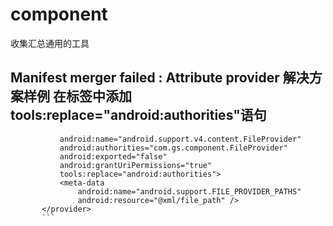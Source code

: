 # component
收集汇总通用的工具

## Manifest merger failed : Attribute provider  解决方案样例  在<provider>标签中添加  tools:replace="android:authorities"语句
 ```<provider
            android:name="android.support.v4.content.FileProvider"
            android:authorities="com.gs.component.FileProvider"
            android:exported="false"
            android:grantUriPermissions="true"
            tools:replace="android:authorities">
            <meta-data
                android:name="android.support.FILE_PROVIDER_PATHS"
                android:resource="@xml/file_path" />
        </provider>
        ```

